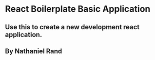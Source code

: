 # React Boilerplate Basic Application

## Use this to create a new development react application.

## By Nathaniel Rand
